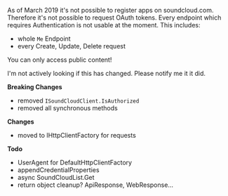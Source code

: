 As of March 2019 it's not possible to register apps on soundcloud.com.
Therefore it's not possible to request OAuth tokens.
Every endpoint which requires Authentication is not usable at the moment.
This includes:
* whole `Me` Endpoint
* every Create, Update, Delete request

You can only access public content!

I'm not actively looking if this has changed. Please notify me it it did.

**Breaking Changes**
* removed `ISoundCloudClient.IsAuthorized`
* removed all synchronous methods

**Changes**
* moved to IHttpClientFactory for requests 

**Todo**
* UserAgent for DefaultHttpClientFactory
* appendCredentialProperties
* async SoundCloudList.Get
* return object cleanup? ApiResponse, WebResponse...